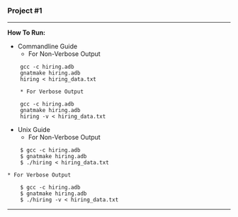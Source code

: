 ### Project #1

* * *

**How To Run:**
* Commandline Guide
    * For Non-Verbose Output
```
    gcc -c hiring.adb
    gnatmake hiring.adb
    hiring < hiring_data.txt
```
```
    * For Verbose Output
```    
```
    gcc -c hiring.adb
    gnatmake hiring.adb
    hiring -v < hiring_data.txt
```

* Unix Guide
    * For Non-Verbose Output
```
    $ gcc -c hiring.adb
    $ gnatmake hiring.adb
    $ ./hiring < hiring_data.txt
```

    * For Verbose Output
    
```
    $ gcc -c hiring.adb
    $ gnatmake hiring.adb
    $ ./hiring -v < hiring_data.txt
```

* * *
